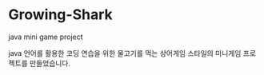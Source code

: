 # Growing-Shark
java mini game project

java 언어를 활용한 코딩 연습을 위한 물고기를 먹는 상어게임 스타일의 미니게임 프로젝트를 만들었습니다.
